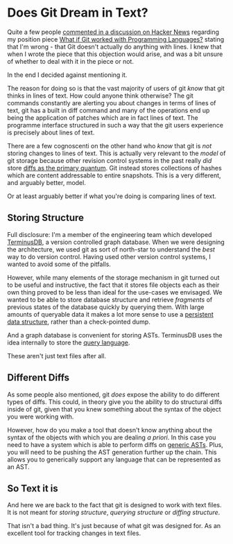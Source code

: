 # Does Git Dream in Text?

Quite a few people [commented in a discussion on Hacker
News](https://news.ycombinator.com/item?id=28670372) regarding my
position piece [What if Git worked with Programming
Languages?](./README.md) stating that I'm wrong - that Git doesn't
actually do anything with lines. I knew that when I wrote the piece
that this objection would arise, and was a bit unsure of whether to
deal with it in the piece or not.

In the end I decided against mentioning it.

The reason for doing so is that the vast majority of users of git
*know* that git thinks in lines of text. How could anyone think
otherwise? The git commands constantly are alerting you about changes
in terms of lines of text, git has a built in diff command and many of
the operations end up being the application of patches which are in
fact lines of text. The programme interface structured in such a way
that the git users experience is precisely about lines of text.

There are a few cognoscenti on the other hand who *know* that git is
*not* storing changes to lines of text. This is actually very relevant
to the *model* of git storage because other revision control systems
in the past really *did* store [diffs as the primary
quantum](https://en.wikipedia.org/wiki/Source_Code_Control_System). Git
instead stores collections of hashes which are content addressable to
entire snapshots. This is a very different, and arguably better,
model.

Or at least arguably better if what you're doing is comparing lines of
text.

## Storing Structure

Full disclosure: I'm a member of the engineering team which developed
[TerminusDB](https://terminusdb.com/), a version controlled graph
database. When we were designing the architecture, we used git as sort
of north-star to understand the *best* way to do version
control. Having used other version control systems, I wanted to avoid
some of the pitfalls.

However, while many elements of the storage mechanism in git turned
out to be useful and instructive, the fact that it stores file objects
each as their own thing proved to be less than ideal for the use-cases
we envisaged. We wanted to be able to store database structure and
retrieve *fragments* of previous states of the database quickly by
querying them. With large amounts of queryable data it makes a lot
more sense to use a [persistent data
structure](https://en.wikipedia.org/wiki/Persistent_data_structure),
rather than a check-pointed dump.

And a graph database is convenient for storing ASTs. TerminusDB uses
the idea internally to store the [query
language](https://github.com/terminusdb/terminusdb/blob/main/src/terminus-schema/woql.json).

These aren't just text files after all.

## Different Diffs

As some people also mentioned, git *does* expose the ability to do
different types of diffs. This could, in theory give you the ability
to do structural diffs inside of git, given that you knew something
about the syntax of the object you were working with.

However, how do you make a tool that doesn't know anything about the
syntax of the objects with which you are dealing *a priori*. In this
case you need to have a system which is able to perform diffs on
[generic ASTs](https://www.andres-loeh.de/GDiff.html). Plus, you will
need to be pushing the AST generation further up the chain. This
allows you to generically support any language that can be represented
as an AST.

## So Text it is

And here we are back to the fact that git is designed to work with
text files. It is not meant for *storing structure*, *querying
structure* or *diffing structure*.

That isn't a bad thing. It's just because of what git was designed
for. As an excellent tool for tracking changes in text files.
